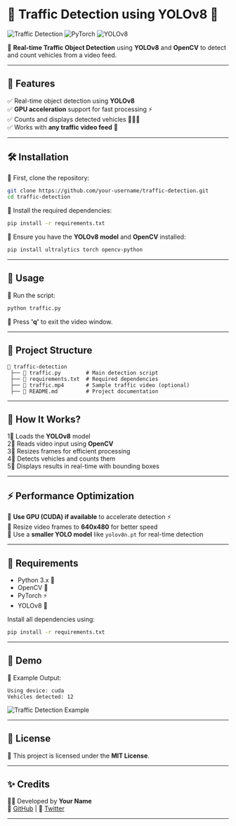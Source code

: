 # 📌 Traffic Detection using YOLOv8 🚦

![Traffic Detection](https://img.shields.io/badge/OpenCV-%2348A8DC.svg?style=for-the-badge&logo=opencv&logoColor=white)
![PyTorch](https://img.shields.io/badge/PyTorch-%23EE4C2C.svg?style=for-the-badge&logo=pytorch&logoColor=white)
![YOLOv8](https://img.shields.io/badge/YOLOv8-%23FFDD44.svg?style=for-the-badge&logo=yolo&logoColor=black)

🚗 **Real-time Traffic Object Detection** using **YOLOv8** and **OpenCV** to detect and count vehicles from a video feed.

---

## 🌟 Features
✅ Real-time object detection using **YOLOv8**  
✅ **GPU acceleration** support for fast processing ⚡  
✅ Counts and displays detected vehicles 🚗🚛🚕  
✅ Works with **any traffic video feed** 🎥  

---

## 🛠️ Installation

🔹 First, clone the repository:
```bash
git clone https://github.com/your-username/traffic-detection.git
cd traffic-detection
```

🔹 Install the required dependencies:
```bash
pip install -r requirements.txt
```

🔹 Ensure you have the **YOLOv8 model** and **OpenCV** installed:
```bash
pip install ultralytics torch opencv-python
```

---

## 🚀 Usage

🔹 Run the script:
```bash
python traffic.py
```

🔹 Press **'q'** to exit the video window.

---

## 🏢 Project Structure

```
📂 traffic-detection
 ├── 📄 traffic.py        # Main detection script
 ├── 📄 requirements.txt  # Required dependencies
 ├── 🎥 traffic.mp4       # Sample traffic video (optional)
 ├── 📜 README.md         # Project documentation
```

---

## 🎯 How It Works?

1⃣ Loads the **YOLOv8** model  
2⃣ Reads video input using **OpenCV**  
3⃣ Resizes frames for efficient processing  
4⃣ Detects vehicles and counts them  
5⃣ Displays results in real-time with bounding boxes  

---

## ⚡ Performance Optimization

🔹 **Use GPU (CUDA) if available** to accelerate detection ⚡  
🔹 Resize video frames to **640x480** for better speed  
🔹 Use a **smaller YOLO model** like `yolov8n.pt` for real-time detection  

---

## 📄 Requirements

- Python 3.x 🐖  
- OpenCV 🎥  
- PyTorch ⚡  
- YOLOv8 🚗  

Install all dependencies using:
```bash
pip install -r requirements.txt
```

---

## 📸 Demo

🚦 Example Output:
```
Using device: cuda
Vehicles detected: 12
```

![Traffic Detection Example](https://via.placeholder.com/640x480?text=Traffic+Detection+Demo)

---

## 💜 License

📄 This project is licensed under the **MIT License**.

---

## ✨ Credits

👨‍💻 Developed by **Your Name**  
🔗 [GitHub](https://github.com/your-username) | 🐙 [Twitter](https://twitter.com/your-twitter)  

---

